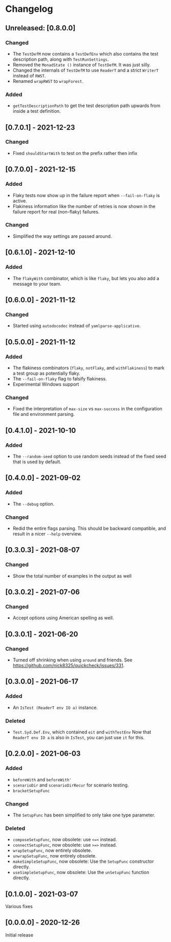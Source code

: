 # Changelog

## Unreleased: [0.8.0.0]

### Changed

* The `TestDefM` now contains a `TestDefEnv` which also contains the test description path, along with `TestRunSettings`.
* Removed the `MonadState ()` instance of `TestDefM`. It was just silly.
* Changed the internals of `TestDefM` to use `ReaderT` and a strict `WriterT` instead of `RWST`.
* Renamed `wrapRWST` to `wrapForest`.

### Added

* `getTestDescriptionPath` to get the test description path upwards from inside a test definition.


## [0.7.0.1] - 2021-12-23

### Changed

* Fixed `shouldStartWith` to test on the prefix rather then infix

## [0.7.0.0] - 2021-12-15

### Added

* Flaky tests now show up in the failure report when `--fail-on-flaky` is active.
* Flakiness information like the number of retries is now shown in the failure report for real (non-flaky) failures.

### Changed

* Simplified the way settings are passed around.

## [0.6.1.0] - 2021-12-10

### Added

* The `flakyWith` combinator, which is like `flaky`, but lets you also add a message to your team.

## [0.6.0.0] - 2021-11-12

### Changed

* Started using `autodocodec` instead of `yamlparse-applicative`.

## [0.5.0.0] - 2021-11-12

### Added

* The flakiness combinators (`flaky`, `notFlaky`, and `withFlakiness`) to mark a test group as potentially flaky.
* The `--fail-on-flaky` flag to falsify flakiness.
* Experimental Windows support

### Changed

* Fixed the interpretation of `max-size` vs `max-success` in the configuration file and environment parsing.

## [0.4.1.0] - 2021-10-10

### Added

* The `--random-seed` option to use random seeds instead of the fixed seed that is used by default.

## [0.4.0.0] - 2021-09-02

### Added

* The `--debug` option.

### Changed

* Redid the entire flags parsing.
  This should be backward compatible, and result in a nicer `--help` overview.

## [0.3.0.3] - 2021-08-07

### Changed

* Show the total number of examples in the output as well

## [0.3.0.2] - 2021-07-06

### Changed

* Accept options using American spelling as well.

## [0.3.0.1] - 2021-06-20

### Changed

* Turned off shrinking when using `around` and friends. See https://github.com/nick8325/quickcheck/issues/331.

## [0.3.0.0] - 2021-06-17

### Added

* An `IsTest (ReaderT env IO a)` instance.

### Deleted

* `Test.Syd.Def.Env`, which contained `eit` and `withTestEnv`
  Now that `ReaderT env IO a` is also in `IsTest`, you can just use `it` for this.

## [0.2.0.0] - 2021-06-03

### Added

* `beforeWith` and `beforeWith'`
* `scenarioDir` and `scenarioDirRecur` for scenario testing.
* `bracketSetupFunc`

### Changed

* The `SetupFunc` has been simplified to only take one type parameter.

### Deleted

* `composeSetupFunc`, now obsolete: use `<=<` instead.
* `connectSetupFunc`, now obsolete: use `>=>` instead.
* `wrapSetupFunc`, now entirely obsolete.
* `unwrapSetupFunc`, now entirely obsolete.
* `makeSimpleSetupFunc`, now obsolete: Use the `SetupFunc` constructor directly.
* `useSimpleSetupFunc`, now obsolete: Use the `unSetupFunc` function directly.

## [0.1.0.0] - 2021-03-07

Various fixes

## [0.0.0.0] - 2020-12-26

Initial release
